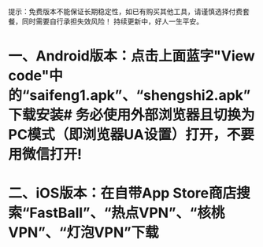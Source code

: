 提示：免费版本不能保证长期稳定性，如已有购买其他工具，请谨慎选择付费套餐，同时需要自行承担失效风险！
持续更新中，好人一生平安。

# 一、Android版本：点击上面蓝字"View code"中的“saifeng1.apk”、“shengshi2.apk”下载安装# 务必使用外部浏览器且切换为PC模式（即浏览器UA设置）打开，不要用微信打开!

# 二、iOS版本：在自带App Store商店搜索“FastBall”、“热点VPN”、“核桃VPN”、“灯泡VPN”下载
